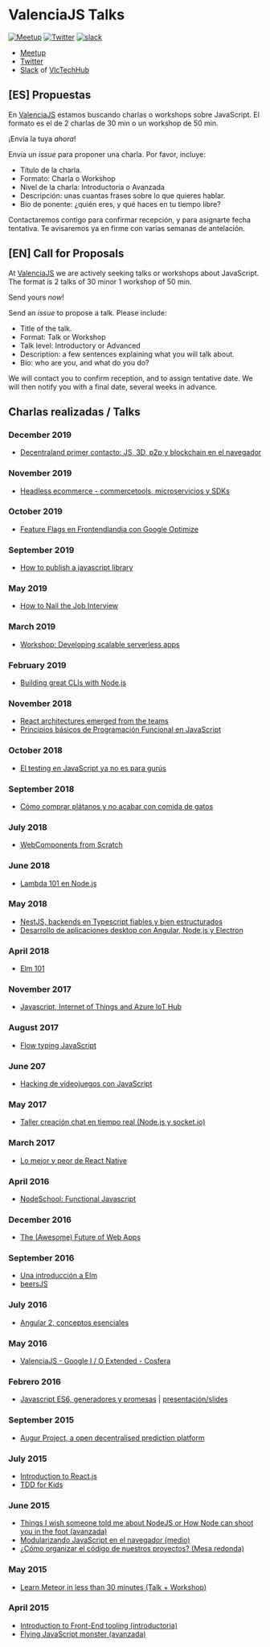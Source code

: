 # ValenciaJS Talks

[![Meetup](https://img.shields.io/badge/Meetup-Valencia--JS-red.svg?style=flat-square)](https://www.meetup.com/ValenciaJS) [![Twitter](https://img.shields.io/badge/Twitter-VlcJS-55acee.svg?style=flat-square)](https://twitter.com/VlcJS) [![slack](https://img.shields.io/badge/slack-vlctechhub-f3005a.svg?style=flat-square)](https://slack.vlctechhub.org/)

- [Meetup](https://www.meetup.com/ValenciaJS)
- [Twitter](https://twitter.com/VlcJS)
- [Slack](https://slack.vlctechhub.org/) of [VlcTechHub](https://vlctechhub.org/)

## [ES] Propuestas

En [ValenciaJS](http://www.valenciajs.org/) estamos buscando charlas o workshops sobre JavaScript. El formato es el de 2 charlas de 30 min o un workshop de 50 min.

¡Envía la tuya *ahora*!

Envía un _issue_ para proponer una charla. Por favor, incluye:

* Título de la charla.
* Formato: Charla o Workshop
* Nivel de la charla: Introductoria o Avanzada
* Descripción: unas cuantas frases sobre lo que quieres hablar.
* Bio de ponente: ¿quién eres, y qué haces en tu tiempo libre?

Contactaremos contigo para confirmar recepción, y para asignarte fecha tentativa.
Te avisaremos ya en firme con varias semanas de antelación.

## [EN] Call for Proposals

At [ValenciaJS](http://www.valenciajs.org/) we are actively seeking talks or workshops about JavaScript. The format is 2 talks of 30 minor 1 workshop of 50 min.

Send yours *now*!

Send an _issue_ to propose a talk. Please include:

* Title of the talk.
* Format: Talk or Workshop
* Talk level: Introductory or Advanced
* Description: a few sentences explaining what you will talk about.
* Bio: who are you, and what do you do?

We will contact you to confirm reception, and to assign tentative date.
We will then notify you with a final date, several weeks in advance.

## Charlas realizadas / Talks

### December 2019
* [Decentraland primer contacto: JS, 3D, p2p y blockchain en el navegador](https://www.meetup.com/ValenciaJS/events/266802915/)

### November 2019
* [Headless ecommerce - commercetools, microservicios y SDKs](https://www.meetup.com/ValenciaJS/events/266553319/)

### October 2019
* [Feature Flags en Frontendlandia con Google Optimize](https://www.meetup.com/ValenciaJS/events/264612456/)

### September 2019
* [How to publish a javascript library](https://www.meetup.com/ValenciaJS/events/264595270/)

### May 2019
* [How to Nail the Job Interview](https://www.meetup.com/ValenciaJS/events/261227372/)

### March 2019
* [Workshop: Developing scalable serverless apps](https://www.meetup.com/ValenciaJS/events/259525450/)

### February 2019
* [Building great CLIs with Node.js](https://www.meetup.com/ValenciaJS/events/258572974/)

### November 2018
* [React architectures emerged from the teams](https://www.meetup.com/ValenciaJS/events/256538869/)
* [Principios básicos de Programación Funcional en JavaScript](https://www.meetup.com/ValenciaJS/events/255752889/)

### October 2018
* [El testing en JavaScript ya no es para gurús](https://www.meetup.com/ValenciaJS/events/254475973/)

### September 2018
* [Cómo comprar plátanos y no acabar con comida de gatos](https://www.meetup.com/ValenciaJS/events/254472784/)

### July 2018
* [WebComponents from Scratch](https://www.meetup.com/ValenciaJS/events/252866438/)

### June 2018
* [Lambda 101 en Node.js](https://www.meetup.com/ValenciaJS/events/251394109/)

### May 2018
* [NestJS, backends en Typescript fiables y bien estructurados](https://www.meetup.com/ValenciaJS/events/250871627/)
* [Desarrollo de aplicaciones desktop con Angular, Node.js y Electron](https://www.meetup.com/ValenciaJS/events/250062082/)

### April 2018
* [Elm 101](https://www.meetup.com/ValenciaJS/events/249496339/)

### November 2017
* [Javascript, Internet of Things and Azure IoT Hub](https://www.meetup.com/ValenciaJS/events/245071917/)

### August 2017
* [Flow typing JavaScript](https://www.meetup.com/ValenciaJS/events/242469697/)

### June 207
* [Hacking de videojuegos con JavaScript](https://www.meetup.com/ValenciaJS/events/240474519/)

### May 2017
* [Taller creación chat en tiempo real (Node.js y socket.io)](https://www.meetup.com/ValenciaJS/events/239795761/)

### March 2017
* [Lo mejor y peor de React Native](https://www.meetup.com/ValenciaJS/events/238249872/)

### April 2016

* [NodeSchool: Functional Javascript](http://www.meetup.com/ValenciaJS/events/230322517/)

### December 2016
* [The (Awesome) Future of Web Apps](https://www.meetup.com/ValenciaJS/events/235599502/)

### September 2016
* [Una introducción a Elm](https://www.meetup.com/ValenciaJS/events/234086273/)
* [beersJS](https://www.meetup.com/ValenciaJS/events/233587286/)

### July 2016
* [Angular 2, conceptos esenciales](https://www.meetup.com/ValenciaJS/events/231792716/)

### May 2016
* [ValenciaJS - Google I / O Extended - Cosfera](https://www.meetup.com/ValenciaJS/events/231148998/)

### Febrero 2016
* [Javascript ES6, generadores y promesas](http://www.meetup.com/ValenciaJS/events/228786386/) | [presentación/slides](http://es6.busrod.net/)


### September 2015
* [Augur Project, a open decentralised prediction platform](http://www.meetup.com/ValenciaJS/events/225289179/)

### July 2015
* [Introduction to React.js](http://www.meetup.com/es/ValenciaJS/events/223760927/)
* [TDD for Kids](http://www.meetup.com/es/ValenciaJS/events/223760927/)

### June 2015
* [Things I wish someone told me about NodeJS or How Node can shoot you in the foot (avanzada)](http://www.meetup.com/es/ValenciaJS/events/222892338/)
* [Modularizando JavaScript en el navegador (medio)](http://www.meetup.com/es/ValenciaJS/events/222892338/)
* [¿Cómo organizar el código de nuestros proyectos? (Mesa redonda)](http://www.meetup.com/es/ValenciaJS/events/223474228/)

### May 2015
* [Learn Meteor in less than 30 minutes (Talk + Workshop)](https://docs.google.com/presentation/d/1KqPoL2h28ebHSBdm_sHYLAfSSM951d1J-HcXS2jIVec/edit?usp=sharing)

### April 2015
* [Introduction to Front-End tooling (introductoria)](http://bit.ly/vlcjs2-1)
* [Flying JavaScript monster (avanzada)](http://bit.ly/vlcjs2-2)
